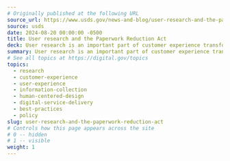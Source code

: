 ```yaml
---
# Originally published at the following URL
source_url: https://www.usds.gov/news-and-blog/user-research-and-the-paperwork-reduction-act
source: usds
date: 2024-08-20 00:00:00 -0500
title: User research and the Paperwork Reduction Act
deck: User research is an important part of customer experience transformation. Different types of research require different approval under the Paperwork Reduction Act (PRA). Through seven case studies, the U.S. Digital Service shows how agencies conducted valuable user research that did not require PRA approval and successfully integrated findings into their projects. Their work illustrates how thoughtful user research transforms delivery of services and helps agencies build trust in government.
summary: User research is an important part of customer experience transformation. Different types of research require different approval under the Paperwork Reduction Act (PRA). Through seven case studies, the U.S. Digital Service shows how agencies conducted valuable user research that did not require PRA approval and successfully integrated findings into their projects. Their work illustrates how thoughtful user research transforms delivery of services and helps agencies build trust in government.
# See all topics at https://digital.gov/topics
topics:
  - research
  - customer-experience
  - user-experience
  - information-collection
  - human-centered-design
  - digital-service-delivery
  - best-practices
  - policy
slug: user-research-and-the-paperwork-reduction-act
# Controls how this page appears across the site
# 0 -- hidden
# 1 -- visible
weight: 1
---
```


